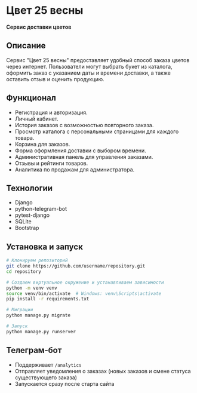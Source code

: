 # Цвет 25 весны

**Сервис доставки цветов**

## Описание
Сервис "Цвет 25 весны" предоставляет удобный способ заказа цветов через интернет. Пользователи могут выбрать букет из каталога, оформить заказ с указанием даты и времени доставки, а также оставить отзыв и оценить продукцию.

## Функционал
- Регистрация и авторизация.
- Личный кабинет.
- История заказов с возможностью повторного заказа.
- Просмотр каталога с персональными страницами для каждого товара.
- Корзина для заказов.
- Форма оформления доставки с выбором времени.
- Административная панель для управления заказами.
- Отзывы и рейтинги товаров.
- Аналитика по продажам для администратора.

## Технологии
- Django
- python-telegram-bot
- pytest-django
- SQLite
- Bootstrap

## Установка и запуск
```sh
# Клонируем репозиторий
git clone https://github.com/username/repository.git
cd repository

# Создаем виртуальное окружение и устанавливаем зависимости
python -m venv venv
source venv/bin/activate  # Windows: venv\Scripts\activate
pip install -r requirements.txt

# Миграции
python manage.py migrate

# Запуск
python manage.py runserver
```

## Телеграм-бот
- Поддерживает `/analytics`
- Отправляет уведомления о заказах (новых заказов и смене статуса существующего заказа)
- Запускается сразу после старта сайта



